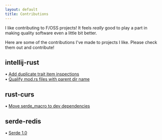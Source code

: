 ```yaml
---
layout: default
title: Contributions
---
```


I like contributing to F/OSS projects! It feels *really* good to play a part in making quality software even a little bit better.

Here are some of the contributions I've made to projects I like. Please check them out and contribute!

## intellij-rust
  • [Add duplicate trait item inspections](https://github.com/intellij-rust/intellij-rust/pull/596) <br>
  • [Qualify mod.rs files with parent dir name](https://github.com/intellij-rust/intellij-rust/pull/706)

## rust-curs
  • [Move serde_macro to dev dependencies](https://github.com/bitex-la/rust-curs/pull/3)

## serde-redis
  • [Serde 1.0](https://github.com/OneSignal/serde-redis/pull/11)